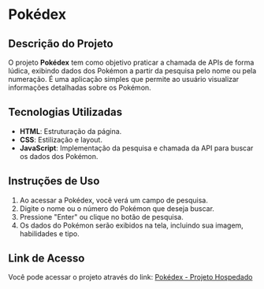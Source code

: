 # Pokédex

## Descrição do Projeto

O projeto **Pokédex** tem como objetivo praticar a chamada de APIs de forma lúdica, exibindo dados dos Pokémon a partir da pesquisa pelo nome ou pela numeração. É uma aplicação simples que permite ao usuário visualizar informações detalhadas sobre os Pokémon.

## Tecnologias Utilizadas

- **HTML**: Estruturação da página.
- **CSS**: Estilização e layout.
- **JavaScript**: Implementação da pesquisa e chamada da API para buscar os dados dos Pokémon.

## Instruções de Uso

1. Ao acessar a Pokédex, você verá um campo de pesquisa.
2. Digite o nome ou o número do Pokémon que deseja buscar.
3. Pressione "Enter" ou clique no botão de pesquisa.
4. Os dados do Pokémon serão exibidos na tela, incluindo sua imagem, habilidades e tipo.

## Link de Acesso

Você pode acessar o projeto através do link: [Pokédex - Projeto Hospedado](https://pokedex-kohl-rho.vercel.app/)
